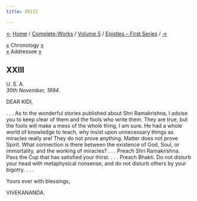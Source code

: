 ```yaml
---
title: XXIII

---
```

<div>

[←](022_alasinga.htm) [Home](../../../index.htm) /
[Complete-Works](../../complete_works.htm) / [Volume
5](../volume_5_contents.htm) / [Epistles – First
Series](epistles_first_series_contents.htm)
/ [→](024_blessed_and_beloved.htm)

  

[«](022_alasinga.htm) Chronology
[»](../../volume_6/epistles_second_series/051_dear_and_beloved.htm)  
[«](015_kidi.htm) Addressee [»](042_kidi.htm)

## XXIII

U. S. A.  
*30th November, 1894*.

DEAR KIDI,

. . . As to the wonderful stories published about Shri Ramakrishna, I
advise you to keep clear of them and the fools who write them. They are
true, but the fools will make a mess of the whole thing, I am sure. He
had a whole world of knowledge to teach, why insist upon unnecessary
things as miracles really are! They do not prove anything. Matter does
not prove Spirit. What connection is there between the existence of God,
Soul, or immortality, and the working of miracles? . . . Preach Shri
Ramakrishna. Pass the Cup that has satisfied your thirst. . . . Preach
Bhakti. Do not disturb your head with metaphysical nonsense, and do not
disturb others by your bigotry. . . . 

Yours ever with blessings,

VIVEKANANDA.

</div>
